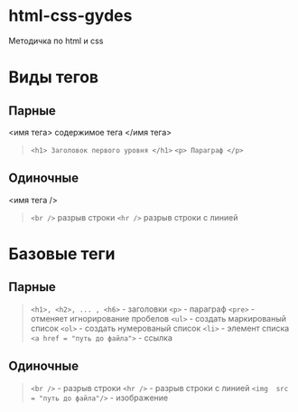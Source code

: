 # html-css-gydes
Методичка по html и css

# Виды тегов
## Парные
<имя тега> содержимое тега </имя тега>
> ``` <h1> Заголовок первого уровня </h1> ```
> ```<p> Параграф </p> ```

## Одиночные

<имя тега />
> ```<br />```
> разрыв строки
> ```<hr />```
> разрыв строки с линией

# Базовые теги

## Парные

> ```<h1>, <h2>, ... , <h6>``` - заголовки
> ```<p>``` - параграф
> ```<pre>``` - отменяет игнорирование пробелов
> ```<ul>``` - создать маркированый список
> ```<ol>``` - создать нумерованый список
> ```<li>``` - элемент списка
> ```<a href = "путь до файла">``` - ссылка

## Одиночные

> ```<br />``` - разрыв строки
> ```<hr />``` - разрыв строки с линией
> ```<img  src = "путь до файла"/>``` - изображение

